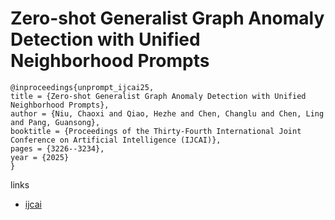 # Zero-shot Generalist Graph Anomaly Detection with Unified Neighborhood Prompts

```
@inproceedings{unprompt_ijcai25,
title = {Zero-shot Generalist Graph Anomaly Detection with Unified Neighborhood Prompts},
author = {Niu, Chaoxi and Qiao, Hezhe and Chen, Changlu and Chen, Ling and Pang, Guansong},
booktitle = {Proceedings of the Thirty-Fourth International Joint Conference on Artificial Intelligence (IJCAI)},
pages = {3226--3234},
year = {2025}
}
```

links
- [ijcai](https://www.ijcai.org/proceedings/2025/359)
